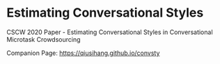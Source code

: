 # Estimating Conversational Styles

CSCW 2020 Paper - Estimating Conversational Styles in Conversational Microtask Crowdsourcing

Companion Page: <a href="https://qiusihang.github.io/convsty">https://qiusihang.github.io/convsty</a>
